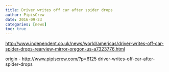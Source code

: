 ```yaml
---
title: Driver writes off car after spider drops
author: PipisCrew
date: 2016-09-23
categories: [news]
toc: true
---
```


http://www.independent.co.uk/news/world/americas/driver-writes-off-car-spider-drops-rearview-mirror-oregon-us-a7323776.html

origin - http://www.pipiscrew.com/?p=6125 driver-writes-off-car-after-spider-drops